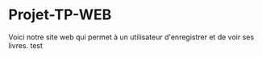 # Projet-TP-WEB
Voici notre site web qui permet à un utilisateur d'enregistrer et de voir ses livres.
test 

